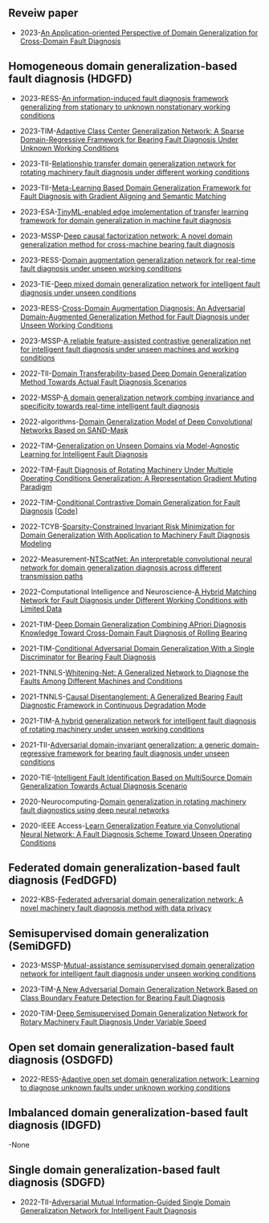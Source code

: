 ## Reveiw paper 

- 2023-[An Application-oriented Perspective of Domain Generalization for Cross-Domain Fault Diagnosis](https://ieeexplore.ieee.org/document/10152676)

## Homogeneous domain generalization-based fault diagnosis (HDGFD)

- 2023-RESS-[An information-induced fault diagnosis framework generalizing from stationary to unknown nonstationary working conditions](https://ieeexplore.ieee.org/document/10018483)

- 2023-TIM-[Adaptive Class Center Generalization Network: A Sparse Domain-Regressive Framework for Bearing Fault Diagnosis Under Unknown Working Conditions](https://ieeexplore.ieee.org/document/10018483)

- 2023-TII-[Relationship transfer domain generalization network for rotating machinery fault
diagnosis under different working conditions](https://ieeexplore.ieee.org/document/10018483)

- 2023-TII-[Meta-Learning Based Domain Generalization Framework for Fault Diagnosis with Gradient Aligning and Semantic Matching](https://ieeexplore.ieee.org/document/10091197)

- 2023-ESA-[TinyML-enabled edge implementation of transfer learning framework for domain generalization in machine fault diagnosis](https://www.sciencedirect.com/science/article/pii/S0957417422020346)

- 2023-MSSP-[Deep causal factorization network: A novel domain generalization method for cross-machine bearing fault diagnosis](https://www.sciencedirect.com/science/article/abs/pii/S0888327023001358)

- 2023-RESS-[Domain augmentation generalization network for real-time fault diagnosis under unseen working conditions](https://www.sciencedirect.com/science/article/abs/pii/S0951832023001035)

- 2023-TIE-[Deep mixed domain generalization network for intelligent fault diagnosis under unseen conditions](https://ieeexplore.ieee.org/document/10047970)

- 2023-RESS-[Cross-Domain Augmentation Diagnosis: An Adversarial Domain-Augmented Generalization Method for Fault Diagnosis under Unseen Working Conditions](https://www.sciencedirect.com/science/article/pii/S0951832023000868)


- 2023-MSSP-[A reliable feature-assisted contrastive generalization net for intelligent fault diagnosis under unseen machines and working conditions]( https://www.sciencedirect.com/science/article/pii/S0888327022010792)

- 2022-TII-[Domain Transferability-based Deep Domain Generalization Method Towards Actual Fault Diagnosis Scenarios](https://ieeexplore.ieee.org/document/9905947)

- 2022-MSSP-[A domain generalization network combing invariance and specificity towards real-time intelligent fault diagnosis]( https://www.sciencedirect.com/science/article/pii/S0888327022001686)

- 2022-algorithms-[Domain Generalization Model of Deep Convolutional Networks Based on SAND-Mask](https://www.mdpi.com/1999-4893/15/6/215)

- 2022-TIM-[Generalization on Unseen Domains via Model-Agnostic Learning for Intelligent Fault Diagnosis](https://ieeexplore.ieee.org/document/9715108)

- 2022-TIM-[Fault Diagnosis of Rotating Machinery Under Multiple Operating Conditions Generalization: A Representation Gradient Muting Paradigm](https://ieeexplore.ieee.org/document/9915363)

- 2022-TIM-[Conditional Contrastive Domain Generalization for Fault Diagnosis](https://ieeexplore.ieee.org/document/9721021) [[Code](https://github.com/mohamedr002/CCDG)]

- 2022-TCYB-[Sparsity-Constrained Invariant Risk Minimization for Domain Generalization With Application to Machinery Fault Diagnosis Modeling](https://ieeexplore.ieee.org/document/9976035)

- 2022-Measurement-[NTScatNet: An interpretable convolutional neural network for domain generalization diagnosis across different transmission paths]( https://www.sciencedirect.com/science/article/pii/S0263224122012374)

- 2022-Computational Intelligence and Neuroscience-[A Hybrid Matching Network for Fault Diagnosis under Different Working Conditions with Limited Data]( https://www.hindawi.com/journals/cin/2022/3024590/)

- 2021-TIM-[Deep Domain Generalization Combining APriori Diagnosis Knowledge Toward Cross-Domain Fault Diagnosis of Rolling Bearing](https://ieeexplore.ieee.org/document/9174912)

- 2021-TIM-[Conditional Adversarial Domain Generalization With a Single Discriminator for Bearing Fault Diagnosis](https://ieeexplore.ieee.org/document/9399341)

- 2021-TNNLS-[Whitening-Net: A Generalized Network to Diagnose the Faults Among Different Machines and Conditions](https://ieeexplore.ieee.org/document/9411732)

- 2021-TNNLS-[Causal Disentanglement: A Generalized Bearing Fault Diagnostic Framework in Continuous Degradation Mode](https://ieeexplore.ieee.org/document/9664454)


- 2021-TIM-[A hybrid generalization network for intelligent fault diagnosis of rotating machinery under unseen working conditions](https://ieeexplore.ieee.org/document/9452118)

- 2021-TII-[Adversarial domain-invariant generalization: a generic domain-regressive framework for bearing fault diagnosis under unseen conditions](https://ieeexplore.ieee.org/document/9428592)


- 2020-TIE-[Intelligent Fault Identification Based on MultiSource Domain Generalization Towards Actual Diagnosis Scenario](https://ieeexplore.ieee.org/document/8643085)


- 2020-Neurocomputing-[Domain generalization in rotating machinery fault diagnostics using deep neural networks]( https://www.sciencedirect.com/science/article/pii/S0925231220308092)

- 2020-IEEE Access-[Learn Generalization Feature via Convolutional Neural Network: A Fault Diagnosis Scheme Toward Unseen Operating Conditions](https://ieeexplore.ieee.org/document/9093130)

## Federated domain generalization-based fault diagnosis (FedDGFD)

- 2022-KBS-[Federated adversarial domain generalization network: A novel machinery fault diagnosis method with data privacy]( https://www.sciencedirect.com/science/article/pii/S095070512200973X)

## Semisupervised domain generalization (SemiDGFD)

- 2023-MSSP-[Mutual-assistance semisupervised domain generalization network for intelligent fault diagnosis under unseen working conditions]( https://www.sciencedirect.com/science/article/pii/S0888327022011426)

- 2023-TIM-[A New Adversarial Domain Generalization Network Based on Class Boundary Feature Detection for Bearing Fault Diagnosis](https://ieeexplore.ieee.org/document/9745907)

- 2020-TIM-[Deep Semisupervised Domain Generalization Network for Rotary Machinery Fault Diagnosis Under Variable Speed](https://ieeexplore.ieee.org/document/9088148)

## Open set domain generalization-based fault diagnosis (OSDGFD)

- 2022-RESS-[Adaptive open set domain generalization network: Learning to diagnose unknown faults under unknown working conditions]( https://www.sciencedirect.com/science/article/pii/S0951832022003064)

## Imbalanced domain generalization-based fault diagnosis (IDGFD)

-None

## Single domain generalization-based fault diagnosis (SDGFD)

- 2022-TII-[Adversarial Mutual Information-Guided Single Domain Generalization Network for Intelligent Fault Diagnosis](https://ieeexplore.ieee.org/document/9774938)

